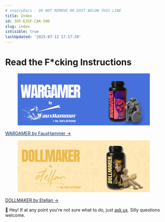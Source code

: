 ```yaml
---
# snazzyDocs - DO NOT REMOVE OR EDIT BELOW THIS LINE
title: Index
id: IH5-E3SF-CAK-506
slug: index
isVisible: true
lastUpdated: '2025-07-12 17:17:29'
---
```

# Read the F\*cking Instructions

<div class="sd-grid" data-columns="2"><div class="sd-card" target="_self"><figure><img src="https://github.com/yt3dp/docs/raw/main/images/TtoC6yMEpKeh8WVMlb8q.png"></figure><p><a href="http:#?target=JXO-TPZ-EKP-ARK" target="_self"><span style="color:rgb(0, 40, 93);"><span style="background-color:rgb(255, 255, 255);"><span align="center">WARGAMER by FauxHammer </span></span></span><span align="center">→</span></a></p></div><div class="sd-card" target="_self"><figure><img src="https://github.com/yt3dp/docs/raw/main/images/sVhpLDPES5qYiRlvoXQ6.png"></figure><p><a href="http:#?target=2SD-CQ7-K2U-LX4" target="_self"><span align="center">DOLLMAKER by Etellan →</span></a></p></div></div>

<div class="sd-callout" data-callout-type="tip">👋 Hey! If at any point you're not sure what to do, just <a href="mailto:info@yesthats3dprinted.eu" target="_blank">ask us</a>. Silly questions welcome.</div>

<br />